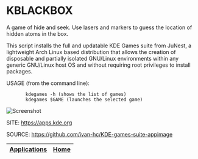 # KBLACKBOX

 A game of hide and seek. Use lasers and markers to guess the location of 
 hidden atoms in the box.
 
 This script installs the full and updatable KDE Games suite from JuNest, a
 lightweight Arch Linux based distribution that allows the creation of 
 disposable and partially isolated GNU/Linux environments within any generic 
 GNU/Linux host OS and without requiring root privileges to install packages.
 
 USAGE (from the command line):
 
           kdegames -h (shows the list of games)
           kdegames $GAME (launches the selected game)
           
 ![Screenshot](https://cdn.kde.org/screenshots/kblackbox/kblackbox.png)
 
 SITE: https://apps.kde.org

 SOURCE: https://github.com/ivan-hc/KDE-games-suite-appimage

 | [Applications](https://portable-linux-apps.github.io/apps.html) | [Home](https://portable-linux-apps.github.io)
 | --- | --- |

